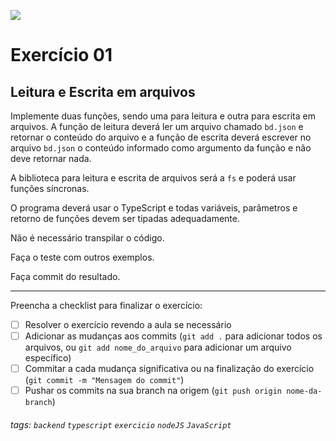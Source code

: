 ![](https://i.imgur.com/xG74tOh.png)

# Exercício 01

## Leitura e Escrita em arquivos

Implemente duas funções, sendo uma para leitura e outra para escrita em arquivos. A função de leitura deverá ler um arquivo chamado `bd.json` e retornar o conteúdo do arquivo e a função de escrita deverá escrever no arquivo `bd.json` o conteúdo informado como argumento da função e não deve retornar nada.

A biblioteca para leitura e escrita de arquivos será a `fs` e poderá usar funções síncronas.

O programa deverá usar o TypeScript e todas variáveis, parâmetros e retorno de funções devem ser tipadas adequadamente.

Não é necessário transpilar o código.

Faça o teste com outros exemplos.

Faça commit do resultado.

---

Preencha a checklist para finalizar o exercício:

-   [ ] Resolver o exercício revendo a aula se necessário
-   [ ] Adicionar as mudanças aos commits (`git add .` para adicionar todos os arquivos, ou `git add nome_do_arquivo` para adicionar um arquivo específico)
-   [ ] Commitar a cada mudança significativa ou na finalização do exercício (`git commit -m "Mensagem do commit"`)
-   [ ] Pushar os commits na sua branch na origem (`git push origin nome-da-branch`)

###### tags: `backend` `typescript` `exercicio` `nodeJS` `JavaScript`
